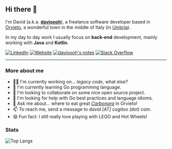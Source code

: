 ## Hi there 👋

I'm David (a.k.a. [**davioooh**](https://davidcastelletti.com/chi-sono)), a freelance software developer based in [Orvieto](https://en.wikipedia.org/wiki/Orvieto), a wonderful town in the middle of Italy (in [Umbria](https://goo.gl/maps/Tf5tfuPYcuaeq3reA)).

In my day to day work I usually focus on **back-end** development, mainly working with **Java** and **Kotlin**.

<a href="https://www.linkedin.com/in/davidcastelletti"><img src="https://img.shields.io/badge/linkedin-%230077B5?style=for-the-badge&logo=linkedin&logoColor=white" alt="LinkedIn" /></a>
<a href="https://davidcastelletti.com"><img src="https://img.shields.io/badge/website [🇮🇹]-lightgrey?style=for-the-badge" alt="Website" /></a>
<a href="https://davioooh.com"><img src="https://img.shields.io/badge/davioooh's notes [🇮🇹]-green?style=for-the-badge" alt="davioooh's notes" /></a>
<a href="https://stackoverflow.com/users/1061499/davioooh"><img src="https://img.shields.io/badge/stack overflow-white?style=for-the-badge&logo=stack-overflow" alt="Stack Overflow" /></a>

---

### More about me

- 👨‍💻 I'm currently working on... *legacy code*, what else? 
- 🌱 I'm currently learning Go programming language. 
- 🔭 I'm looking to collaborate on some nice open source project.
- 🤔 I'm looking for help with Go best practices and language idioms. 
- 💬 Ask me about... where to eat great [*Carbonara*](https://en.m.wikipedia.org/wiki/Carbonara) in Orvieto!
- 📫 To reach me, send a message to *david [AT] cogitoo (dot) com*.
- 😄 Fun fact: I still really love playing with LEGO and Hot Wheels!

### Stats

![Top Langs](https://github-readme-stats.vercel.app/api/top-langs/?username=davioooh&layout=compact)

